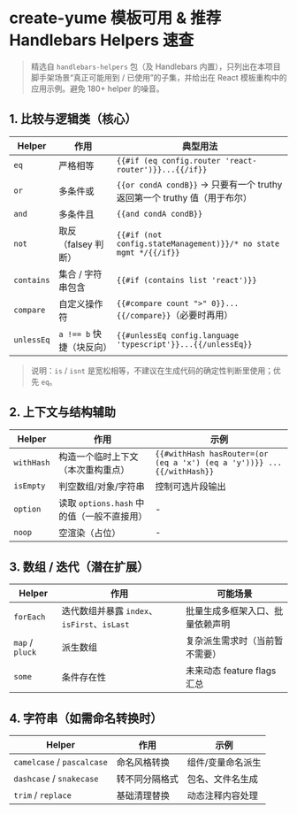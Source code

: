 # create-yume 模板可用 & 推荐 Handlebars Helpers 速查

> 精选自 `handlebars-helpers` 包（及 Handlebars 内置），只列出在本项目脚手架场景“真正可能用到 / 已使用”的子集，并给出在 React 模板重构中的应用示例。避免 180+ helper 的噪音。

## 1. 比较与逻辑类（核心）
| Helper | 作用 | 典型用法 |
| ------ | ---- | -------- |
| `eq` | 严格相等 | `{{#if (eq config.router 'react-router')}}...{{/if}}` |
| `or` | 多条件或 | `{{or condA condB}}` -> 只要有一个 truthy 返回第一个 truthy 值（用于布尔） |
| `and` | 多条件且 | `{{and condA condB}}` |
| `not` | 取反（falsey 判断） | `{{#if (not config.stateManagement)}}/* no state mgmt */{{/if}}` |
| `contains` | 集合 / 字符串包含 | `{{#if (contains list 'react')}}` |
| `compare` | 自定义操作符 | `{{#compare count ">" 0}}...{{/compare}}`（必要时再用） |
| `unlessEq` | `a !== b` 快捷（块反向） | `{{#unlessEq config.language 'typescript'}}...{{/unlessEq}}` |

> 说明：`is` / `isnt` 是宽松相等，不建议在生成代码的确定性判断里使用；优先 `eq`。

## 2. 上下文与结构辅助
| Helper | 作用 | 示例 |
| ------ | ---- | ---- |
| `withHash` | 构造一个临时上下文（本次重构重点） | `{{#withHash hasRouter=(or (eq a 'x') (eq a 'y'))}} ... {{/withHash}}` |
| `isEmpty` | 判空数组/对象/字符串 | 控制可选片段输出 |
| `option` | 读取 `options.hash` 中的值（一般不直接用） | - |
| `noop` | 空渲染（占位） | - |

## 3. 数组 / 迭代（潜在扩展）
| Helper | 作用 | 可能场景 |
| ------ | ---- | -------- |
| `forEach` | 迭代数组并暴露 `index`、`isFirst`、`isLast` | 批量生成多框架入口、批量依赖声明 |
| `map` / `pluck` | 派生数组 | 复杂派生需求时（当前暂不需要） |
| `some` | 条件存在性 | 未来动态 feature flags 汇总 |

## 4. 字符串（如需命名转换时）
| Helper | 作用 | 示例 |
| ------ | ---- | ---- |
| `camelcase` / `pascalcase` | 命名风格转换 | 组件/变量命名派生 |
| `dashcase` / `snakecase` | 转不同分隔格式 | 包名、文件名生成 |
| `trim` / `replace` | 基础清理替换 | 动态注释内容处理 |
